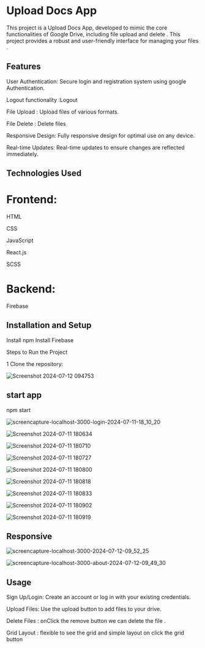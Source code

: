 
# Upload Docs App

This project is a Upload Docs App, developed to mimic the core functionalities of Google Drive, including file upload and delete . This project provides a robust and user-friendly interface for managing your files .



## Features

User Authentication: Secure login and registration system using google Authentication.

Logout functionality :Logout

File Upload : Upload  files of various formats.

File Delete : Delete files 

Responsive Design: Fully responsive design for optimal use on any device.

Real-time Updates: Real-time updates to ensure changes are reflected immediately.


## Technologies Used


# Frontend:

HTML

CSS

JavaScript

React.js

SCSS


# Backend:

Firebase



## Installation and Setup


Install npm
Install Firebase

Steps to Run the Project

1 Clone the repository:


![Screenshot 2024-07-12 094753](https://github.com/user-attachments/assets/4129761c-80cb-4a6e-80aa-4b2ac8b2ebe1)



## start app

npm start


![screencapture-localhost-3000-login-2024-07-11-18_10_20](https://github.com/QaziSafiya/Uploaddocs-app/assets/143307549/d02638e9-9f93-44ff-9ef0-11552c624b32)

![Screenshot 2024-07-11 180634](https://github.com/QaziSafiya/Uploaddocs-app/assets/143307549/a314dd02-6141-4dea-a04e-292e255cd990)


![Screenshot 2024-07-11 180710](https://github.com/QaziSafiya/Uploaddocs-app/assets/143307549/c5799aa0-9723-42c2-a23a-2899fda427c5)


![Screenshot 2024-07-11 180727](https://github.com/QaziSafiya/Uploaddocs-app/assets/143307549/8ba86f00-47ed-480d-a4c4-ccd32132e2fc)


![Screenshot 2024-07-11 180800](https://github.com/QaziSafiya/Uploaddocs-app/assets/143307549/fa299378-1551-4a2f-8c86-c827a84adcbb)

![Screenshot 2024-07-11 180818](https://github.com/QaziSafiya/Uploaddocs-app/assets/143307549/8e77f842-0634-45df-bf71-3edf26e394dc)


![Screenshot 2024-07-11 180833](https://github.com/QaziSafiya/Uploaddocs-app/assets/143307549/fe4fc926-9e4e-4eaa-8b23-3bf6dfb76e62)

![Screenshot 2024-07-11 180902](https://github.com/QaziSafiya/Uploaddocs-app/assets/143307549/f9f0e0c3-a4ef-4717-af3b-0f2ff2211e08)


![Screenshot 2024-07-11 180919](https://github.com/QaziSafiya/Uploaddocs-app/assets/143307549/66763f08-ff7e-4dd6-973e-088a1340e6be)




## Responsive 


![screencapture-localhost-3000-2024-07-12-09_52_25](https://github.com/user-attachments/assets/32abbc73-ebda-4d97-be8b-190156339c0a)

![screencapture-localhost-3000-about-2024-07-12-09_49_30](https://github.com/user-attachments/assets/71e523b0-a591-4749-a861-ac94a5d9fc3e)




## Usage

Sign Up/Login: Create an account or log in with your existing credentials.

Upload Files: Use the upload button to add files to your drive.

Delete Files : onClick the remove button we can delete the file .

Grid Layout : flexible to see the grid and simple layout on click the grid button
